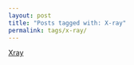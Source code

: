 ```yaml
---
layout: post
title: "Posts tagged with: X-ray"
permalink: tags/x-ray/
---
```

[Xray](/2011/12/xray)
